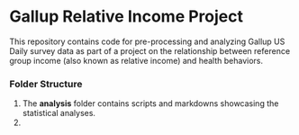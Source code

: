 # Gallup Relative Income Project

This repository contains code for pre-processing and analyzing Gallup US Daily survey 
data as part of a project on the relationship between reference group income 
(also known as relative income) and health behaviors.

### Folder Structure

1. The **analysis** folder contains scripts and markdowns showcasing the statistical analyses.
2. 